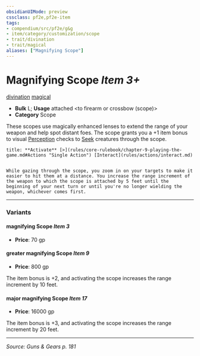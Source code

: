 ```yaml
---
obsidianUIMode: preview
cssclass: pf2e,pf2e-item
tags:
- compendium/src/pf2e/g&g
- item/category/customization/scope
- trait/divination
- trait/magical
aliases: ["Magnifying Scope"]
---
```

# Magnifying Scope *Item 3+*  
[divination](divination.md "Divination School Trait")  [magical](magical.md "Magical Item Trait")  

- **Bulk** L; **Usage** attached <to firearm or crossbow (scope)>
- **Category** Scope

These scopes use magically enhanced lenses to extend the range of your weapon and help spot distant foes. The scope grants you a +1 item bonus to visual [Perception](skills.md#Perception) checks to [Seek](seek.md) creatures through the scope.

```ad-embed-ability
title: **Activate** [>](rules/core-rulebook/chapter-9-playing-the-game.md#Actions "Single Action") [Interact](rules/actions/interact.md)


While gazing through the scope, you zoom in on your targets to make it easier to hit them at a distance. You increase the range increment of the weapon to which the scope is attached by 5 feet until the beginning of your next turn or until you're no longer wielding the weapon, whichever comes first.
```

---

### Variants

#### magnifying Scope *Item 3*

- **Price**: 70 gp

#### greater magnifying Scope *Item 9*

- **Price**: 800 gp

The item bonus is +2, and activating the scope increases the range increment by 10 feet.

#### major magnifying Scope *Item 17*

- **Price**: 16000 gp

The item bonus is +3, and activating the scope increases the range increment by 20 feet.

---
*Source: Guns & Gears p. 181*